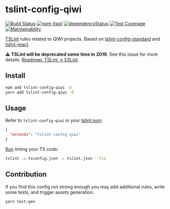 # tslint-config-qiwi
[![Build Status](https://travis-ci.com/qiwi/tslint-config-qiwi.svg?branch=master)](https://travis-ci.com/qiwi/tslint-config-qiwi)
[![npm (tag)](https://img.shields.io/npm/v/tslint-config-qiwi/latest.svg)](https://www.npmjs.com/package/tslint-config-qiwi)
[![dependencyStatus](https://img.shields.io/david/qiwi/tslint-config-qiwi.svg?maxAge=300)](https://david-dm.org/qiwi/tslint-config-qiwi)
[![Test Coverage](https://api.codeclimate.com/v1/badges/e7fdc4e135133bfb5370/test_coverage)](https://codeclimate.com/github/qiwi/tslint-config-qiwi/test_coverage)
[![Maintainability](https://api.codeclimate.com/v1/badges/e7fdc4e135133bfb5370/maintainability)](https://codeclimate.com/github/qiwi/tslint-config-qiwi/maintainability)

[TSLint](https://github.com/palantir/tslint/) rules related to QIWI projects. Based on [tslint-config-standard](https://github.com/blakeembrey/tslint-config-standard) and [tslint-react](https://github.com/palantir/tslint-react).

:warning: __TSLint will be deprecated some time in 2019__. See this issue for more details: [Roadmap: TSLint &rarr; ESLint](https://github.com/palantir/tslint/issues/4534).

## Install
```bash
npm add tslint-config-qiwi -D
yarn add tslint-config-qiwi -D
```

## Usage
Refer to `tslint-config-qiwi` in your [tslint.json](https://palantir.github.io/tslint/usage/configuration/):
```json
{
  "extends": "tslint-config-qiwi"
}
```
[Run](https://palantir.github.io/tslint/usage/cli/) linting your TS code:
```bash
tslint -p tsconfig.json -c tslint.json --fix
```

## Contribution
If you find this config not strong enough you may add additional rules, write some tests, and trigger assets generation.
```bash
yarn test:gen
```
